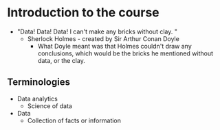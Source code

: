 # Introduction to the course
* "Data! Data! Data! I can't make any bricks without clay. "
	* Sherlock Holmes - created by Sir Arthur Conan Doyle
		* What Doyle meant was that Holmes couldn't draw any conclusions, which would be the bricks he mentioned without data, or the clay.

## Terminologies
* Data analytics
	* Science of data
* Data
	* Collection of facts or information